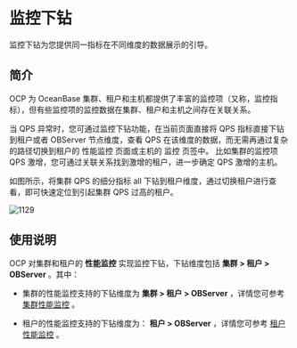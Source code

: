 监控下钻
=========================

监控下钻为您提供同一指标在不同维度的数据展示的引导。

简介
-----------------------

OCP 为 OceanBase 集群、租户和主机都提供了丰富的监控项（又称，监控指标），但有些监控项的监控数据在集群、租户和主机之间存在关联关系。

当 QPS 异常时，您可通过监控下钻功能，在当前页面直接将 QPS 指标直接下钻到租户或者 OBServer 节点维度，查看 QPS 在该维度的数据，而无需再通过复杂的路径切换到租户的 性能监控 页面或主机的 监控 页签中。
比如集群的监控项 QPS 激增，您可通过关联关系找到激增的租户，进一步确定 QPS 激增的主机。

如图所示，将集群 QPS 的细分指标 all 下钻到租户维度，通过切换租户进行查看，即可快速定位到引起集群 QPS 过高的租户。

![1129](https://help-static-aliyun-doc.aliyuncs.com/assets/img/zh-CN/3296130461/p360697.png)

使用说明
-------------------------

OCP 对集群和租户的 **性能监控** 实现监控下钻，下钻维度包括 **集群 \> 租户 \> OBServer** 。其中：

* 集群的性能监控支持的下钻维度为 **集群 \> 租户 \> OBServer** ，详情您可参考 [集群性能监控](../../400.cluster-features/500.performance-monitoring-1.md) 。

* 租户的性能监控支持的下钻维度为： **租户 \> OBServer** ，详情您可参考 [租户性能监控](../../500.tenant-functions/700.performance-monitoring.md) 。
